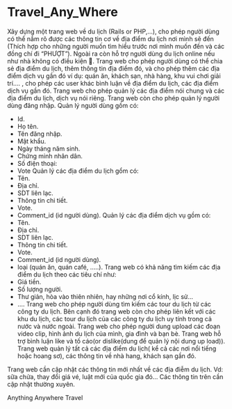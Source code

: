 ﻿Travel_Any_Where
====================


Xây dựng một trang web về du lịch (Rails or PHP,…), cho phép người dùng có thể nắm rõ được các thông tin cơ về địa điểm du lịch nơi mình sẽ đến (Thích hợp cho những người muốn tìm hiểu trước nơi mình muốn đến và các đồng chí đi “PHƯỢT”). Ngoài ra còn hỗ trợ người dùng du lịch online nếu như nhà không có điều kiện .
Trang web cho phép người dùng có thể chia sẻ địa điểm du lịch, thêm thông tin địa điểm đó, và cho phép thêm các địa điểm dịch vụ gần đó ví dụ: quán ăn, khách sạn, nhà hàng, khu vui chơi giải trí…. , cho phép các user khác bình luận về địa điểm du lịch, các địa điểm dịch vụ gần đó.
Trang web cho phép quản lý các địa điểm nói chung và các địa điểm du lịch, dịch vụ nói riêng.
Trang web còn cho phép quản lý người dùng đăng nhập.
Quản lý người dùng gồm có:
-	Id.
-	Họ tên.
-	Tên đăng nhập.
-	Mật khẩu.
-	Ngày tháng năm sinh.
-	Chứng minh nhân dân.
-	Số điện thoại:
-	Vote
Quản lý các địa điểm du lịch gổm có:
-	Tên.
-	Địa chỉ.
-	SDT liên lạc.
-	Thông tin chi tiết.
-	Vote.
-	Comment_id (id người dùng).
Quản lý các địa điểm dịch vụ gồm có:
-	Tên.
-	Địa chỉ.
-	SDT liên lạc.
-	Thông tin chi tiết.
-	Vote.
-	Comment_id (id người dùng).
-	loại (quán ăn, quán café, …..).
Trang web có khả năng tìm kiếm các địa điểm du lịch theo các tiêu chí như:
-	Giá tiền.
-	Số lượng người.
-	Thư giản, hòa vào thiên nhiên, hay những nơi cổ kính, lịc sử…
-	….
Trang web cho phép người dùng tìm kiếm các tour du lịch từ các công ty du lịch.
Bên cạnh đó trang web còn cho phép liên kết với các khu du lịch, các tour du lịch của các công ty du lịch uy tính trong cả nước và nước ngoài.
Trang web cho phép người dung upload các đoạn video clip, hình ảnh du lịch của mình, gia đình và bạn bè. Trang web hỗ trợ bình luận like và tố cáo(or dislike(dung để quản lý nội dung  up load)).
Trang web quản lý  tất cả các địa điểm du lịch( kể cả các nơi nổi tiếng hoặc hoang sơ), các thông tin về nhà hang, khách sạn gần đó.

Trang web cần cập nhật các thông tin mới nhất về các địa điễm du lịch.
Vd: sữa chửa, thay đổi giá vé, luật mới của quốc gia đó…
Các thông tin trên cần cập nhật thường xuyên.



Anything Anywhere Travel
